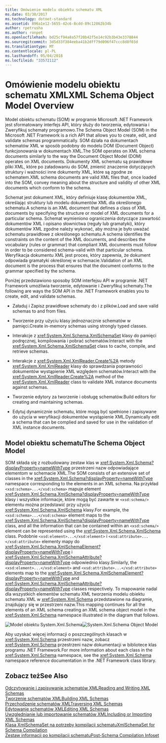 ```yaml
---
title: Omówienie modelu obiektu schematu XML
ms.date: 03/30/2017
ms.technology: dotnet-standard
ms.assetid: 896a1e12-5655-42c6-8cdd-89c12862b34b
author: rpetrusha
ms.author: ronpet
ms.openlocfilehash: bd25cf94a8a57f20b42f5e14c92b3b43e3378844
ms.sourcegitcommit: 3d5d33f384eeba41b2dff79d096f47ccc8d8f03d
ms.translationtype: MT
ms.contentlocale: pl-PL
ms.lasthandoff: 05/04/2018
ms.locfileid: "33572112"
---
```

# <a name="xml-schema-object-model-overview"></a><span data-ttu-id="03529-102">Omówienie modelu obiektu schematu XML</span><span class="sxs-lookup"><span data-stu-id="03529-102">XML Schema Object Model Overview</span></span>
<span data-ttu-id="03529-103">Model obiektu schematu (SOM) w programie Microsoft .NET Framework jest sformatowany interfejs API, który służy do tworzenia, edytowania i Zweryfikuj schematy programowo.</span><span class="sxs-lookup"><span data-stu-id="03529-103">The Schema Object Model (SOM) in the Microsoft .NET Framework is a rich API that allows you to create, edit, and validate schemas programmatically.</span></span> <span data-ttu-id="03529-104">SOM działa na dokumentach schematów XML w sposób podobny do modelu DOM (Document Object) funkcjonowania w dokumentach XML.</span><span class="sxs-lookup"><span data-stu-id="03529-104">The SOM operates on XML schema documents similarly to the way the Document Object Model (DOM) operates on XML documents.</span></span> <span data-ttu-id="03529-105">Dokumenty XML schematu są prawidłowe pliki XML, które po załadowaniu do SOM, zmienić znaczenie dotyczących struktury i ważności inne dokumenty XML, które są zgodne ze schematem.</span><span class="sxs-lookup"><span data-stu-id="03529-105">XML schema documents are valid XML files that, once loaded into the SOM, convey meaning about the structure and validity of other XML documents which conform to the schema.</span></span>  
  
 <span data-ttu-id="03529-106">Schemat jest dokument XML, który definiuje klasę dokumentów XML, określając struktury lub modelu dokumentów XML dla określonego schematu.</span><span class="sxs-lookup"><span data-stu-id="03529-106">A schema is an XML document that defines a class of XML documents by specifying the structure or model of XML documents for a particular schema.</span></span> <span data-ttu-id="03529-107">Schemat wymieniono ograniczenia dotyczące zawartość dokumentów XML i opisano słownictwa (reguły lub gramatyki), który dokumentów XML zgodne należy wykonać, aby można je było uważać schematu prawidłowe z określonego schematu.</span><span class="sxs-lookup"><span data-stu-id="03529-107">A schema identifies the constraints on the content of the XML documents, and describes the vocabulary (rules or grammar) that compliant XML documents must follow in order to be considered schema-valid with that particular schema.</span></span> <span data-ttu-id="03529-108">Weryfikacja dokumentu XML jest proces, który zapewnia, że dokument odpowiada gramatyki określonej w schemacie.</span><span class="sxs-lookup"><span data-stu-id="03529-108">Validation of an XML document is the process that ensures that the document conforms to the grammar specified by the schema.</span></span>  
  
 <span data-ttu-id="03529-109">Poniżej przedstawiono sposoby SOM interfejsu API w programie .NET Framework umożliwia tworzenie, edytowanie i Zweryfikuj schematy.</span><span class="sxs-lookup"><span data-stu-id="03529-109">The following are ways the SOM API in the .NET Framework enables you to create, edit, and validate schemas.</span></span>  
  
-   <span data-ttu-id="03529-110">Załaduj i Zapisz prawidłowe schematy do i z plików.</span><span class="sxs-lookup"><span data-stu-id="03529-110">Load and save valid schemas to and from files.</span></span>  
  
-   <span data-ttu-id="03529-111">Tworzenie przy użyciu klasy jednoznacznie schematów w pamięci.</span><span class="sxs-lookup"><span data-stu-id="03529-111">Create in-memory schemas using strongly typed classes.</span></span>  
  
-   <span data-ttu-id="03529-112">Interakcje z <xref:System.Xml.Schema.XmlSchemaSet> klasy do pamięci podręcznej, kompilowania i pobrać schematów.</span><span class="sxs-lookup"><span data-stu-id="03529-112">Interact with the <xref:System.Xml.Schema.XmlSchemaSet> class to cache, compile, and retrieve schemas.</span></span>  
  
-   <span data-ttu-id="03529-113">Interakcje z <xref:System.Xml.XmlReader.Create%2A> metody <xref:System.Xml.XmlReader> klasy do sprawdzania poprawności dokumentów wystąpienie XML względem schematów.</span><span class="sxs-lookup"><span data-stu-id="03529-113">Interact with the <xref:System.Xml.XmlReader.Create%2A> method of the <xref:System.Xml.XmlReader> class to validate XML instance documents against schemas.</span></span>  
  
-   <span data-ttu-id="03529-114">Tworzenie edytory za tworzenie i obsługę schematów.</span><span class="sxs-lookup"><span data-stu-id="03529-114">Build editors for creating and maintaining schemas.</span></span>  
  
-   <span data-ttu-id="03529-115">Edytuj dynamicznie schematu, które mogą być spełnione i zapisywane do użycia w weryfikacji dokumentów wystąpienie XML.</span><span class="sxs-lookup"><span data-stu-id="03529-115">Dynamically edit a schema that can be complied and saved for use in the validation of XML instance documents.</span></span>  
  
## <a name="the-schema-object-model"></a><span data-ttu-id="03529-116">Model obiektu schematu</span><span class="sxs-lookup"><span data-stu-id="03529-116">The Schema Object Model</span></span>  
 <span data-ttu-id="03529-117">SOM składa się z rozbudowany zestaw klas w <xref:System.Xml.Schema?displayProperty=nameWithType> przestrzeni nazw odpowiadające elementom w schemacie XML.</span><span class="sxs-lookup"><span data-stu-id="03529-117">The SOM consists of an extensive set of classes in the <xref:System.Xml.Schema?displayProperty=nameWithType> namespace corresponding to the elements in an XML schema.</span></span> <span data-ttu-id="03529-118">Na przykład `<xsd:schema>...</xsd:schema>` mapuje element <xref:System.Xml.Schema.XmlSchema?displayProperty=nameWithType> klasy i wszystkie informacje, które mogą być zawarte w `<xsd:schema/>` elementu można przedstawić przy użyciu <xref:System.Xml.Schema.XmlSchema> klasy.</span><span class="sxs-lookup"><span data-stu-id="03529-118">For example, the `<xsd:schema>...</xsd:schema>` element maps to the <xref:System.Xml.Schema.XmlSchema?displayProperty=nameWithType> class, and all the information that can be contained within an `<xsd:schema/>` element can be represented using the <xref:System.Xml.Schema.XmlSchema> class.</span></span> <span data-ttu-id="03529-119">Podobnie `<xsd:element>...</xsd:element>` i `<xsd:attribute>...</xsd:attribute>` elementy mapy do <xref:System.Xml.Schema.XmlSchemaElement?displayProperty=nameWithType> i <xref:System.Xml.Schema.XmlSchemaAttribute?displayProperty=nameWithType> odpowiednio klasy.</span><span class="sxs-lookup"><span data-stu-id="03529-119">Similarly, the `<xsd:element>...</xsd:element>` and `<xsd:attribute>...</xsd:attribute>` elements map to the <xref:System.Xml.Schema.XmlSchemaElement?displayProperty=nameWithType> and <xref:System.Xml.Schema.XmlSchemaAttribute?displayProperty=nameWithType> classes respectively.</span></span> <span data-ttu-id="03529-120">To mapowanie nadal dla wszystkich elementów schematu XML tworzenia modelu obiektu schematu XML w <xref:System.Xml.Schema> przedstawione na diagramie, znajdujący się w przestrzeni nazw.</span><span class="sxs-lookup"><span data-stu-id="03529-120">This mapping continues for all the elements of an XML schema creating an XML schema object model in the <xref:System.Xml.Schema> namespace illustrated in the diagram that follows.</span></span>  
  
 <span data-ttu-id="03529-121">![Model obiektu System.Xml.Schema](../../../../docs/standard/data/xml/media/xmlschemaobjmodeloverview.gif "XMLSchemaObjModelOverview")</span><span class="sxs-lookup"><span data-stu-id="03529-121">![System.Xml.Schema Object Model](../../../../docs/standard/data/xml/media/xmlschemaobjmodeloverview.gif "XMLSchemaObjModelOverview")</span></span>  
  
 <span data-ttu-id="03529-122">Aby uzyskać więcej informacji o poszczególnych klasach w <xref:System.Xml.Schema> przestrzeni nazw, zobacz <xref:System.Xml.Schema> przestrzeni nazw dokumentacji w bibliotece klas programu .NET Framework.</span><span class="sxs-lookup"><span data-stu-id="03529-122">For more information about each class in the <xref:System.Xml.Schema> namespace, see the <xref:System.Xml.Schema> namespace reference documentation in the .NET Framework class library.</span></span>  
  
## <a name="see-also"></a><span data-ttu-id="03529-123">Zobacz też</span><span class="sxs-lookup"><span data-stu-id="03529-123">See Also</span></span>  
 [<span data-ttu-id="03529-124">Odczytywanie i zapisywanie schematów XML</span><span class="sxs-lookup"><span data-stu-id="03529-124">Reading and Writing XML Schemas</span></span>](../../../../docs/standard/data/xml/reading-and-writing-xml-schemas.md)  
 [<span data-ttu-id="03529-125">Tworzenie schematów XML</span><span class="sxs-lookup"><span data-stu-id="03529-125">Building XML Schemas</span></span>](../../../../docs/standard/data/xml/building-xml-schemas.md)  
 [<span data-ttu-id="03529-126">Przechodzenie schematów XML</span><span class="sxs-lookup"><span data-stu-id="03529-126">Traversing XML Schemas</span></span>](../../../../docs/standard/data/xml/traversing-xml-schemas.md)  
 [<span data-ttu-id="03529-127">Edytowanie schematów XML</span><span class="sxs-lookup"><span data-stu-id="03529-127">Editing XML Schemas</span></span>](../../../../docs/standard/data/xml/editing-xml-schemas.md)  
 [<span data-ttu-id="03529-128">Uwzględnianie lub importowanie schematów XML</span><span class="sxs-lookup"><span data-stu-id="03529-128">Including or Importing XML Schemas</span></span>](../../../../docs/standard/data/xml/including-or-importing-xml-schemas.md)  
 [<span data-ttu-id="03529-129">Klasa XmlSchemaSet na potrzeby kompilacji schematu</span><span class="sxs-lookup"><span data-stu-id="03529-129">XmlSchemaSet for Schema Compilation</span></span>](../../../../docs/standard/data/xml/xmlschemaset-for-schema-compilation.md)  
 [<span data-ttu-id="03529-130">Zestaw informacji po kompilacji schematu</span><span class="sxs-lookup"><span data-stu-id="03529-130">Post-Schema Compilation Infoset</span></span>](../../../../docs/standard/data/xml/post-schema-compilation-infoset.md)
